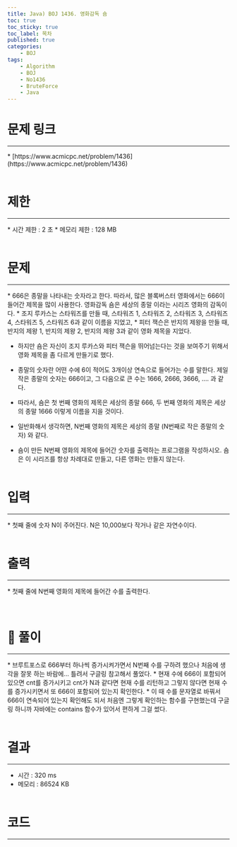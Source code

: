 ```yaml
---
title: Java) BOJ 1436. 영화감독 숌
toc: true
toc_sticky: true
toc_label: 목차
published: true
categories:
    - BOJ
tags:
    - Algorithm
    - BOJ
    - No1436
    - BruteForce
    - Java
---
```


# 문제 링크
<hr>
* [https://www.acmicpc.net/problem/1436](https://www.acmicpc.net/problem/1436)<br><br>
 
# 제한
<hr>
* 시간 제한 : 2 초
* 메모리 제한 : 128 MB<br><br>

# 문제
<hr>
* 666은 종말을 나타내는 숫자라고 한다. 따라서, 많은 블록버스터 영화에서는 666이 들어간 제목을 많이 사용한다. 영화감독 숌은 세상의 종말 이라는 시리즈 영화의 감독이다.
* 조지 루카스는 스타워즈를 만들 때, 스타워즈 1, 스타워즈 2, 스타워즈 3, 스타워즈 4, 스타워즈 5, 스타워즈 6과 같이 이름을 지었고,
* 피터 잭슨은 반지의 제왕을 만들 때, 반지의 제왕 1, 반지의 제왕 2, 반지의 제왕 3과 같이 영화 제목을 지었다.

* 하지만 숌은 자신이 조지 루카스와 피터 잭슨을 뛰어넘는다는 것을 보여주기 위해서 영화 제목을 좀 다르게 만들기로 했다.

* 종말의 숫자란 어떤 수에 6이 적어도 3개이상 연속으로 들어가는 수를 말한다. 제일 작은 종말의 숫자는 666이고, 그 다음으로 큰 수는 1666, 2666, 3666, .... 과 같다.

* 따라서, 숌은 첫 번째 영화의 제목은 세상의 종말 666, 두 번째 영화의 제목은 세상의 종말 1666 이렇게 이름을 지을 것이다.
* 일반화해서 생각하면, N번째 영화의 제목은 세상의 종말 (N번째로 작은 종말의 숫자) 와 같다.

* 숌이 만든 N번째 영화의 제목에 들어간 숫자를 출력하는 프로그램을 작성하시오. 숌은 이 시리즈를 항상 차례대로 만들고, 다른 영화는 만들지 않는다.<br><br>

# 입력
<hr>
* 첫째 줄에 숫자 N이 주어진다. N은 10,000보다 작거나 같은 자연수이다.<br><br>

# 출력
<hr>
* 첫째 줄에 N번째 영화의 제목에 들어간 수를 출력한다.<br><br><br>

# 👀 풀이
<hr>
* 브루트포스로 666부터 하나씩 증가시켜가면서 N번째 수를 구하려 했으나 처음에 생각을 잘못 하는 바람에... 틀려서 구글링 참고해서 풀었다.
* 현재 수에 666이 포함되어 있으면 cnt를 증가시키고 cnt가 N과 같다면 현재 수를 리턴하고 그렇지 않다면 현재 수를 증가시키면서 또 666이 포함되어 있는지 확인한다.
* 이 때 수를 문자열로 바꿔서 666이 연속되어 있는지 확인해도 되서 처음엔 그렇게 확인하는 함수를 구현했는데 구글링 하니까 자바에는 contains 함수가 있어서 편하게 그걸 썼다.<br><br>
 
# 결과 
<hr>

 * 시간 : 320 ms
 * 메모리 : 86524 KB<br><br>
 
# 코드
<hr>

<script src="https://gist.github.com/miro7923/cd9086d9b051383331645a51c0164abb.js"></script>
